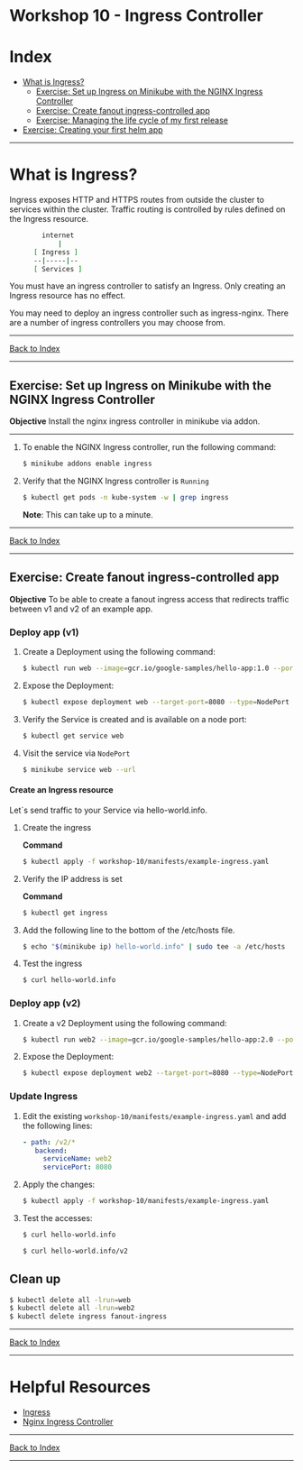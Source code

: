 # Workshop 10 - Ingress Controller


# Index
* [What is Ingress?](#what-is-ingress?)
  * [Exercise: Set up Ingress on Minikube with the NGINX Ingress Controller](#Exercise:-Set-up-Ingress-on-minikube-with-the-NGINX-ingress-controller)
  * [Exercise: Create fanout ingress-controlled app](#Exercise:-create-fanout-ingress-controlled-app)
  * [Exercise: Managing the life cycle of my first release](#Exercise:-Managing-the-life-cycle-of-my-first-release)
* [Exercise: Creating your first helm app](#Exercise:-creating-your-first-helm-app)

---

# What is Ingress?

Ingress exposes HTTP and HTTPS routes from outside the cluster to services within the cluster. Traffic routing is controlled by rules defined on the Ingress resource.

```sh
        internet
            |
      [ Ingress ]
      --|-----|--
      [ Services ]
```

You must have an ingress controller to satisfy an Ingress. Only creating an Ingress resource has no effect.

You may need to deploy an ingress controller such as ingress-nginx. There are a number of ingress controllers you may choose from.

---

[Back to Index](#index)

---

## Exercise: Set up Ingress on Minikube with the NGINX Ingress Controller
**Objective** Install the nginx ingress controller in minikube via addon.

---

1. To enable the NGINX Ingress controller, run the following command:

    ```sh
    $ minikube addons enable ingress
    ```

2. Verify that the NGINX Ingress controller is `Running`

    ```sh
    $ kubectl get pods -n kube-system -w | grep ingress
    ```

    **Note**: This can take up to a minute.

---

[Back to Index](#index)

---

## Exercise: Create fanout ingress-controlled app
**Objective** To be able to create a fanout ingress access that redirects traffic between v1 and v2 of an example app.

### Deploy app (v1)

1. Create a Deployment using the following command:

    ```sh
    $ kubectl run web --image=gcr.io/google-samples/hello-app:1.0 --port=8080
    ```

2. Expose the Deployment:

    ```sh
    $ kubectl expose deployment web --target-port=8080 --type=NodePort
    ```
3. Verify the Service is created and is available on a node port:

    ```sh
    $ kubectl get service web
    ```

4. Visit the service via `NodePort`

    ```sh
    $ minikube service web --url
    ```

#### Create an Ingress resource

Let´s send traffic to your Service via hello-world.info.

1. Create the ingress

    **Command**

    ```sh
    $ kubectl apply -f workshop-10/manifests/example-ingress.yaml
    ```
2. Verify the IP address is set

    **Command**

    ```sh
    $ kubectl get ingress
    ```

3. Add the following line to the bottom of the /etc/hosts file.

    ```sh
    $ echo "$(minikube ip) hello-world.info" | sudo tee -a /etc/hosts
    ```

4. Test the ingress

    ```sh
    $ curl hello-world.info
    ```

### Deploy app (v2)

1. Create a v2 Deployment using the following command:
  
    ```sh
    $ kubectl run web2 --image=gcr.io/google-samples/hello-app:2.0 --port=8080
    ```

2. Expose the Deployment:

    ```sh
    $ kubectl expose deployment web2 --target-port=8080 --type=NodePort
     ```

### Update Ingress

1. Edit the existing `workshop-10/manifests/example-ingress.yaml` and add the following lines:

    ```yaml
    - path: /v2/*
       backend:
         serviceName: web2
         servicePort: 8080
    ```

2. Apply the changes:

      ```sh
      $ kubectl apply -f workshop-10/manifests/example-ingress.yaml
      ```

3. Test the accesses:

    ```sh
    $ curl hello-world.info
    ```

    ```sh
    $ curl hello-world.info/v2
    ```

## Clean up

  ```sh
  $ kubectl delete all -lrun=web
  $ kubectl delete all -lrun=web2
  $ kubectl delete ingress fanout-ingress
  ```
---

[Back to Index](#index)

---

# Helpful Resources

* [Ingress](https://kubernetes.io/docs/concepts/services-networking/ingress/#types-of-ingress)
* [Nginx Ingress Controller](https://github.com/kubernetes/ingress-nginx)

---

[Back to Index](#index)

---